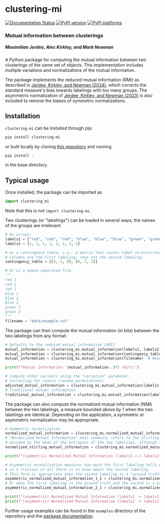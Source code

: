 # clustering-mi

[![Documentation Status][rtd-badge]][rtd-link]
[![PyPI version][pypi-version]][pypi-link]
[![PyPI platforms][pypi-platforms]][pypi-link]

<!-- SPHINX-START -->

<!-- prettier-ignore-start -->
[actions-badge]:            https://github.com/maxjerdee/clustering-mi/workflows/CI/badge.svg
[actions-link]:             https://github.com/maxjerdee/clustering-mi/actions
[codecov-badge]:            https://codecov.io/github/maxjerdee/clustering-mi/graph/badge.svg?token=In4SI7LJjQ
[codecov-link]:             https://codecov.io/github/maxjerdee/clustering-mi
[github-discussions-badge]: https://img.shields.io/static/v1?label=Discussions&message=Ask&color=blue&logo=github
[github-discussions-link]:  https://github.com/maxjerdee/clustering-mi/discussions
[pypi-link]:                https://pypi.org/project/clustering-mi/
[pypi-platforms]:           https://img.shields.io/pypi/pyversions/clustering-mi
[pypi-version]:             https://img.shields.io/pypi/v/clustering-mi
[rtd-badge]:                https://readthedocs.org/projects/clustering-mi/badge/?version=stable
[rtd-link]:                 https://clustering-mi.readthedocs.io/en/stable

<!-- prettier-ignore-end -->

### Mutual information between clusterings

##### Maximilian Jerdee, Alec Kirkley, and Mark Newman

A Python package for computing the mutual information between two clusterings of
the same set of objects. This implementation includes multiple variations and
normalizations of the mutual information.

The package implements the reduced mutual information (RMI) as described in
[Jerdee, Kirkley, and Newman (2024)](https://arxiv.org/pdf/2405.05393), which
corrects the standard measure's bias towards labelings with too many groups. The
asymmetric normalization of
[Jerdee, Kirkley, and Newman (2023)](https://arxiv.org/abs/2307.01282) is also
included to remove the biases of symmetric normalizations.

## Installation

`clustering-mi` can be installed through pip:

```bash
pip install clustering-mi
```

or built locally by cloning [this repository](https://github.com/maxjerdee/clustering-mi) and running

```bash
pip install .
```

in the base directory.

## Typical usage

Once installed, the package can be imported as

```python
import clustering_mi
```

Note that this is not `import clustering-mi`.

Two clusterings (or "labelings") can be loaded in several ways; the names of the groups are
irrelevant:

```python
# As arrays:
labels1 = ["red", "red", "red", "blue", "blue", "blue", "green", "green"]
labels2 = [1, 1, 1, 1, 2, 2, 2, 2]

# As a contingency table, i.e., a matrix that counts label co-occurrences.
# Columns are the first labeling, rows are the second labeling:
contingency_table = [[3, 1, 0], [0, 2, 2]]

# Or as a space-separated file:
"""
red 1
red 1
red 1
blue 1
blue 2
blue 2
green 2
green 2
"""
filename = "data/example.txt"
```

The package can then compute the mutual information (in bits) between the
two labelings from any format:

```python
# Defaults to the reduced mutual information (RMI)
mutual_information = clustering_mi.mutual_information(labels1, labels2)  # From lists
mutual_information = clustering_mi.mutual_information(contingency_table)  # From contingency table
mutual_information = clustering_mi.mutual_information(filename)  # Reads filename

print(f"Mutual Information: {mutual_information:.3f} (bits)")

# Compute other variants using the "variation" parameter.
# Correcting for chance (random permutations)
adjusted_mutual_information = clustering_mi.mutual_information(labels1, labels2, variation="adjusted")  
# Traditional mutual information
traditional_mutual_information = clustering_mi.mutual_information(labels1, labels2, variation="traditional")
```

The package can also compute the normalized mutual information (NMI) between the two
labelings, a measure bounded above by 1 when the two labelings are
identical. Depending on the application, a symmetric or asymmetric normalization
may be appropriate.

```python
# Symmetric normalization
normalized_mutual_information = clustering_mi.normalized_mutual_information(labels1, labels2, normalization="mean")
# "Normalized Mutual Information" most commonly refers to the Stirling-approximated mutual information
# divided by the mean of the entropies of the two labelings, although this is not our preferred measure.
normalized_stirling_mutual_information = clustering_mi.normalized_mutual_information(labels1, labels2, variation="stirling", normalization="mean")

print(f"(symmetric) Normalized Mutual Information (labels1 <-> labels2): {normalized_mutual_information:.3f}")

# Asymmetric normalization measures how much the first labeling tells us about the second,
# as a fraction of all there is to know about the second labeling.
# This form is appropriate when the second labeling is a "ground truth" and the first is a prediction.
asymmetric_normalized_mutual_information_1_2 = clustering_mi.normalized_mutual_information(labels1, labels2, normalization="second")
# Or when the first labeling is the ground truth and the second is a prediction.
asymmetric_normalized_mutual_information_2_1 = clustering_mi.normalized_mutual_information(labels1, labels2, normalization="first")

print(f"(asymmetric) Normalized Mutual Information (labels1 -> labels2): {asymmetric_normalized_mutual_information_1_2:.3f}")
print(f"(asymmetric) Normalized Mutual Information (labels2 -> labels1): {asymmetric_normalized_mutual_information_2_1:.3f}")
```

Further usage examples can be found in the `examples` directory of the
repository and the [package documentation][rtd-link].
